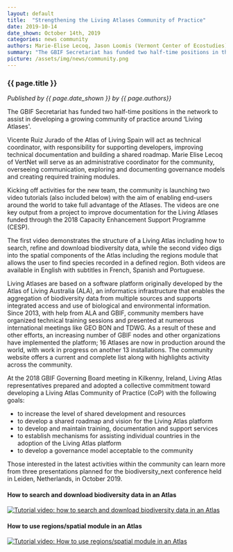 ```yaml
---
layout: default
title:  "Strengthening the Living Atlases Community of Practice"
date: 2019-10-14
date_shown: October 14th, 2019
categories: news community
authors: Marie-Elise Lecoq, Jason Loomis (Vermont Center of Ecostudies) and Vicente J. Ruiz Jurado
summary: "The GBIF Secretariat has funded two half-time positions in the network to assist in developing a growing community of practice around ‘Living Atlases'."
picture: /assets/img/news/community.png
---
```


### {{ page.title }}

_Published by {{ page.date_shown }} by {{ page.authors}}_

The GBIF Secretariat has funded two half-time positions in the network to assist in developing a growing community of practice around ‘Living Atlases'.

Vicente Ruiz Jurado of the Atlas of Living Spain will act as technical coordinator, with responsibility for supporting developers, improving technical documentation and building a shared roadmap. Marie Elise Lecoq of VertNet will serve as an administrative coordinator for the community, overseeing communication, exploring and documenting governance models and creating required training modules.

Kicking off activities for the new team, the community is launching two video tutorials (also included below) with the aim of enabling end-users around the world to take full advantage of the Atlases. The videos are one key output from a project to improve documentation for the Living Atlases funded through the 2018 Capacity Enhancement Support Programme (CESP).

The first video demonstrates the structure of a Living Atlas including how to search, refine and download biodiversity data, while the second video digs into the spatial components of the Atlas including the regions module that allows the user to find species recorded in a defined region. Both videos are available in English with subtitles in French, Spanish and Portuguese.

Living Atlases are based on a software platform originally developed by the Atlas of Living Australia (ALA), an informatics infrastructure that enables the aggregation of biodiversity data from multiple sources and supports integrated access and use of biological and environmental information. Since 2013, with help from ALA and GBIF, community members have organized technical training sessions and presented at numerous international meetings like GEO BON and TDWG. As a result of these and other efforts, an increasing number of GBIF nodes and other organizations have implemented the platform; 16 Atlases are now in production around the world, with work in progress on another 13 installations. The community website offers a current and complete list along with highlights activity across the community.

At the 2018 GBIF Governing Board meeting in Kilkenny, Ireland, Living Atlas representatives prepared and adopted a collective commitment toward developing a Living Atlas Community of Practice (CoP) with the following goals: 
* to increase the level of shared development and resources
* to develop a shared roadmap and vision for the Living Atlas platform
* to develop and maintain training, documentation and support services
* to establish mechanisms for assisting individual countries in the adoption of the Living Atlas platform
* to develop a governance model acceptable to the community

Those interested in the latest activities within the community can learn more from three presentations planned for the biodiversity_next conference held in Leiden, Netherlands, in October 2019. 

#### How to search and download biodiversity data in an Atlas

[![Tutorial video: how to search and download biodiversity data in an Atlas](http://img.youtube.com/vi/pEUp1B1pRxw/0.jpg)](http://www.youtube.com/watch?v=pEUp1B1pRxw "Tutorial video: how to search and download biodiversity data in an Atlas")

#### How to use regions/spatial module in an Atlas

[![Tutorial video: How to use regions/spatial module in an Atlas](http://img.youtube.com/vi/Uo64PUNuxXs/0.jpg)](http://www.youtube.com/watch?v=Uo64PUNuxXs "Tutorial video: How to use regions/spatial module in an Atlas")
